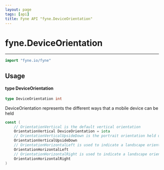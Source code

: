 ```yaml
---
layout: page
tags: [api]
title: Fyne API "fyne.DeviceOrientation"
---
```


# fyne.DeviceOrientation
---
```go
import "fyne.io/fyne"
```

## Usage

#### type DeviceOrientation

```go
type DeviceOrientation int
```

DeviceOrientation represents the different ways that a mobile device can be held

```go
const (
	// OrientationVertical is the default vertical orientation
	OrientationVertical DeviceOrientation = iota
	// OrientationVerticalUpsideDown is the portrait orientation held upside down
	OrientationVerticalUpsideDown
	// OrientationHorizontalLeft is used to indicate a landscape orientation with the top to the left
	OrientationHorizontalLeft
	// OrientationHorizontalRight is used to indicate a landscape orientation with the top to the right
	OrientationHorizontalRight
)
```
